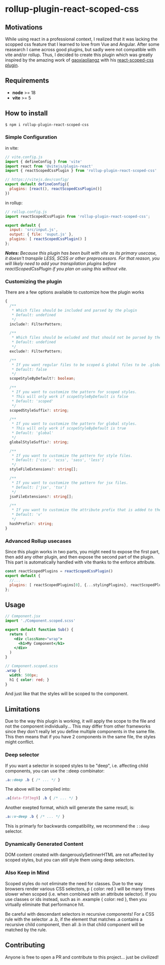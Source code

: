 # rollup-plugin-react-scoped-css

## Motivations
While using react in a professional context, I realized that it was lacking the scopped css feature that I learned to love from Vue and Angular. After some reasearch I came across good plugins, but sadly were not compatible with vite and/or rollup. Thus, I decided to create this plugin which was greatly inspired by the amazing work of [gaoxiaoliangz](https://github.com/gaoxiaoliangz) with his [react-scoped-css plugin](https://github.com/gaoxiaoliangz/react-scoped-css).

## Requirements
+ **node** >= 18
+ **vite** >= 5

## How to install

```sh
$ npm i rollup-plugin-react-scoped-css
```

### Simple Configuration

in vite:
```js
// vite.config.js
import { defineConfig } from 'vite'
import react from '@vitejs/plugin-react'
import { reactScopedCssPlugin } from 'rollup-plugin-react-scoped-css'

// https://vitejs.dev/config/
export default defineConfig({
  plugins: [react(), reactScopedCssPlugin()]
})
```

in rollup:
```js
// rollup.config.js
import reactScopedCssPlugin from 'rollup-plugin-react-scoped-css';

export default {
  input: 'src/input.js',
  output: { file: 'ouput.js' },
  plugins: [ reactScopedCssPlugin() ]
};
```

***Notes:** Because this plugin has been built with vite as its primary usecase, it doesn't transpile LESS, SCSS or other preprocessors. For that reason, you will likely need to add your transpilation plugins before reactScopedCssPlugin if you plan on using this without vite.*

### Customizing the plugin
There are a few options available to customize how the plugin works
```ts
{
  /**
   * Which files should be included and parsed by the plugin
   * Default: undefined
   */
  include?: FilterPattern;

  /**
   * Which files should be exluded and that should not be parsed by the plugin
   * Default: undefined
   */
  exclude?: FilterPattern;

  /**
   * If you want regular files to be scoped & global files to be .global.css
   * Default: false
   */
  scopeStyleByDefault?: boolean;

  /**
   * If you want to customize the pattern for scoped styles.
   * This will only work if scopeStyleByDefault is false
   * Default: 'scoped'
   */
  scopedStyleSuffix?: string;

  /**
   * If you want to customize the pattern for global styles.
   * This will only work if scopeStyleByDefault is true
   * Default: 'global'
   */
  globalStyleSuffix?: string;

  /**
   * If you want to customize the pattern for style files.
   * Default: ['css', 'scss', 'sass', 'less']
   */
  styleFileExtensions?: string[];

  /**
   * If you want to customize the pattern for jsx files.
   * Default: ['jsx', 'tsx']
   */
  jsxFileExtensions?: string[];

  /**
   * If you want to customize the attribute prefix that is added to the jsx elements
   * Default: 'v'
   */
  hashPrefix?: string;
}
```

### Advanced Rollup usecases
Since this plugin works in two parts, you might need to expose the first part, then add any other plugin, and then expose the second part of the plugin. This part is automatically handled with vite thanks to the enforce attribute.

```js
const reactScopedPlugins = reactScopedCssPlugin()
export default {
  //...
  plugins: [ reactScopedPlugins[0], {...stylingPlugins}, reactScopedPlugins[1] ]
};
```

## Usage

```jsx
// Component.jsx
import './Component.scoped.scss'

export default function Sub() {
  return (
    <div className="wrap">
      <h1>My Component</h1>
    </div>
  )
}
```

```scss
// Component.scoped.scss
.wrap {
  width: 500px;
  h1 { color: red; }
}
```
And just like that the styles will be scoped to the component.

## Limitations
Due to the way this plugin is working, it will apply the scope to the file and not the component individually... This may differ from other frameworks since they don't really let you define multiple components in the same file. This then means that if you have 2 components in the same file, the styles might conflict.

### Deep selector
If you want a selector in scoped styles to be "deep", i.e. affecting child components, you can use the ::deep combinator:
```css
.a::deep .b { /* ... */ }
```
The above will be compiled into:
```css
.a[data-f3f3eg9] .b { /* ... */ }
```
Another exepted format, which will generate the same resutl, is:
```scss
.a::v-deep .b { /* ... */ }
```
This is primarly for backwards compatibility, we recommend the `::deep` selector.
### Dynamically Generated Content
DOM content created with dangerouslySetInnerHTML are not affected by scoped styles, but you can still style them using deep selectors.

### Also Keep in Mind
Scoped styles do not eliminate the need for classes. Due to the way browsers render various CSS selectors, p { color: red } will be many times slower when scoped (i.e. when combined with an attribute selector). If you use classes or ids instead, such as in .example { color: red }, then you virtually eliminate that performance hit.

Be careful with descendant selectors in recursive components! For a CSS rule with the selector .a .b, if the element that matches .a contains a recursive child component, then all .b in that child component will be matched by the rule.

## Contributing
Anyone is free to open a PR and contribute to this project... just be civilized!
